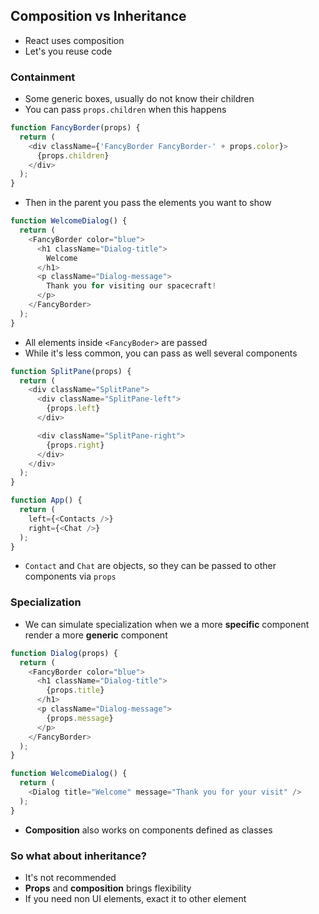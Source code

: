 ## Composition vs Inheritance
- React uses composition
- Let's you reuse code

### Containment
- Some generic boxes, usually do not know their children
- You can pass `props.children` when this happens
```javascript
function FancyBorder(props) {
  return (
    <div className={'FancyBorder FancyBorder-' + props.color}>
      {props.children}
    </div>
  );
}
```
- Then in the parent you pass the elements you want to show
```javascript
function WelcomeDialog() {
  return (
    <FancyBorder color="blue">
      <h1 className="Dialog-title">
        Welcome
      </h1>
      <p className="Dialog-message">
        Thank you for visiting our spacecraft!
      </p>
    </FancyBorder>
  );
}
```
- All elements inside `<FancyBoder>` are passed
- While it's less common, you can pass as well several components
```javascript
function SplitPane(props) {
  return (
    <div className="SplitPane">
      <div className="SplitPane-left">
        {props.left}
      </div>

      <div className="SplitPane-right">
        {props.right}
      </div>
    </div>
  );
}

function App() {
  return (
    left={<Contacts />}
    right={<Chat />}
  );
}
```
- `Contact` and `Chat` are objects, so they can be passed to other components via `props`

### Specialization
- We can simulate specialization when we a more **specific** component render a more **generic** component
```javascript
function Dialog(props) {
  return (
    <FancyBorder color="blue">
      <h1 className="Dialog-title">
        {props.title}
      </h1>
      <p className="Dialog-message">
        {props.message}
      </p>
    </FancyBorder>
  );
}

function WelcomeDialog() {
  return (
    <Dialog title="Welcome" message="Thank you for your visit" />
  );
}
```
- **Composition** also works on components defined as classes

### So what about inheritance?
- It's not recommended
- **Props** and **composition** brings flexibility
- If you need non UI elements, exact it to other element

